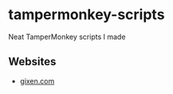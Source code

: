 # tampermonkey-scripts
Neat TamperMonkey scripts I made

## Websites
- [gixen.com](https://github.com/SkyfallWasTaken/tampermonkey-scripts/blob/main/gixen.com.md)
